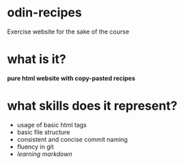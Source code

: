 # odin-recipes
Exercise website for the sake of the course
# what is it?
**pure html website with copy-pasted recipes**
# what skills does it represent?
- usage of basic html tags
- basic file structure
- consistent and concise commit naming
- fluency in git
- *learning markdown*
